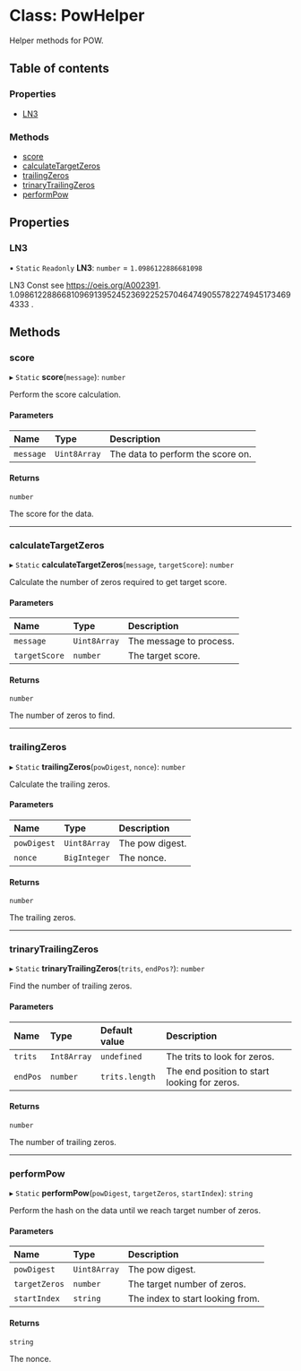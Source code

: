 # Class: PowHelper

Helper methods for POW.

## Table of contents

### Properties

- [LN3](PowHelper.md#ln3)

### Methods

- [score](PowHelper.md#score)
- [calculateTargetZeros](PowHelper.md#calculatetargetzeros)
- [trailingZeros](PowHelper.md#trailingzeros)
- [trinaryTrailingZeros](PowHelper.md#trinarytrailingzeros)
- [performPow](PowHelper.md#performpow)

## Properties

### LN3

▪ `Static` `Readonly` **LN3**: `number` = `1.0986122886681098`

LN3 Const see https://oeis.org/A002391.
1.098612288668109691395245236922525704647490557822749451734694333 .

## Methods

### score

▸ `Static` **score**(`message`): `number`

Perform the score calculation.

#### Parameters

| Name | Type | Description |
| :------ | :------ | :------ |
| `message` | `Uint8Array` | The data to perform the score on. |

#### Returns

`number`

The score for the data.

___

### calculateTargetZeros

▸ `Static` **calculateTargetZeros**(`message`, `targetScore`): `number`

Calculate the number of zeros required to get target score.

#### Parameters

| Name | Type | Description |
| :------ | :------ | :------ |
| `message` | `Uint8Array` | The message to process. |
| `targetScore` | `number` | The target score. |

#### Returns

`number`

The number of zeros to find.

___

### trailingZeros

▸ `Static` **trailingZeros**(`powDigest`, `nonce`): `number`

Calculate the trailing zeros.

#### Parameters

| Name | Type | Description |
| :------ | :------ | :------ |
| `powDigest` | `Uint8Array` | The pow digest. |
| `nonce` | `BigInteger` | The nonce. |

#### Returns

`number`

The trailing zeros.

___

### trinaryTrailingZeros

▸ `Static` **trinaryTrailingZeros**(`trits`, `endPos?`): `number`

Find the number of trailing zeros.

#### Parameters

| Name | Type | Default value | Description |
| :------ | :------ | :------ | :------ |
| `trits` | `Int8Array` | `undefined` | The trits to look for zeros. |
| `endPos` | `number` | `trits.length` | The end position to start looking for zeros. |

#### Returns

`number`

The number of trailing zeros.

___

### performPow

▸ `Static` **performPow**(`powDigest`, `targetZeros`, `startIndex`): `string`

Perform the hash on the data until we reach target number of zeros.

#### Parameters

| Name | Type | Description |
| :------ | :------ | :------ |
| `powDigest` | `Uint8Array` | The pow digest. |
| `targetZeros` | `number` | The target number of zeros. |
| `startIndex` | `string` | The index to start looking from. |

#### Returns

`string`

The nonce.
